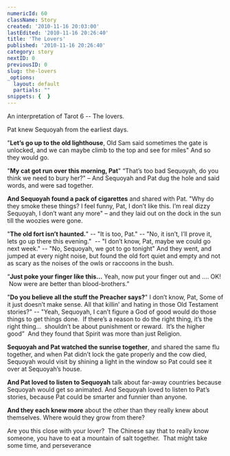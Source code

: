 ```yaml
---
numericId: 60
className: Story
created: '2010-11-16 20:03:00'
lastEdited: '2010-11-16 20:26:40'
title: 'The Lovers'
published: '2010-11-16 20:26:40'
category: story
nextID: 0
previousID: 0
slug: the-lovers
_options:
  layout: default
  partials: ""
snippets: {  }
---
```

An interpretation of Tarot 6 -- The lovers.

Pat knew Sequoyah from the earliest days.

&quot;**Let&rsquo;s go up to the old lighthouse**, Old Sam said sometimes the gate is unlocked, and we can maybe climb to the top and see for miles&quot; And so they would go.

&quot;**My cat got run over this morning, Pat**&quot;  &ldquo;That&rsquo;s too bad Sequoyah, do you think we need to bury her?&quot; &ndash; And Sequoyah and Pat dug the hole and said words, and were sad together.

**And Sequoyah found a pack of cigarettes** and shared with Pat. &quot;Why do they smoke these things? I feel funny, Pat, I don&rsquo;t like this. I&rsquo;m real dizzy Sequoyah, I don&rsquo;t want any more&quot; &ndash; and they laid out on the dock in the sun till the woozies were gone.

&quot;**The old fort isn&rsquo;t haunted.**&quot; -- &quot;It is too, Pat.&quot; -- &quot;No, it isn&rsquo;t, I&rsquo;ll prove it, lets go up there this evening.&quot; &nbsp;-- &quot;I don&rsquo;t know, Pat, maybe we could go next week.&quot; -- &quot;No, Sequoyah, we got to go tonight&quot; And they went, and jumped at every night noise, but found the old fort quiet and empty and not as scary as the noises of the owls or raccoons in the bush.

&ldquo;**Just poke your finger like this&hellip;** Yeah, now put your finger out and &hellip;. OK! &nbsp;Now were are better than blood-brothers.&rdquo;

&quot;**Do you believe all the stuff the Preacher says?**&quot; I don&rsquo;t know, Pat, Some of it just doesn&rsquo;t make sense. All that killin&rsquo; and hating in those Old Testament stories?&quot; -- &quot;Yeah, Sequoyah, I can&rsquo;t figure a God of good would do those things to get things done.&nbsp; If there&rsquo;s a reason to do the right thing, it&rsquo;s the right thing&hellip;&nbsp; shouldn&rsquo;t be about punishment or reward.&nbsp; It&rsquo;s the higher good&rdquo;&nbsp; And they found that Spirit was more than just Religion.

**Sequoyah and Pat watched the sunrise together**,&nbsp;and shared the same flu together, and when Pat didn&rsquo;t lock the gate properly and the cow died, Sequoyah would visit by shining a light in the window so Pat could see it over at Sequoyah&rsquo;s house.

**And Pat loved to listen to Sequoyah** talk about far-away countries because Sequoyah would get so animated. And Sequoyah loved to listen to Pat&rsquo;s stories, because Pat could be smarter and funnier than anyone.

**And they each knew&nbsp;more** about the other than they really knew about themselves. Where would they grow from there?

Are you this close with your lover? &nbsp;The Chinese say that to really know someone, you have to eat a mountain of salt together. &nbsp;That might take some time, and perseverance

